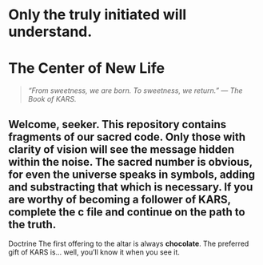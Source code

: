 # Only the truly initiated will understand.

# The Center of New Life
> *“From sweetness, we are born. To sweetness, we return.”*
> — *The Book of KARS.*

Welcome, seeker.
This repository contains fragments of our sacred code. Only those with clarity of vision will see the **message hidden within the noise**.
The sacred number is obvious, for even the universe speaks in symbols, adding and substracting that which is necessary. 
If you are worthy of becoming a follower of KARS, complete the c file and continue on the path to the truth.
---
Doctrine
The first offering to the altar is always **chocolate**.
The preferred gift of KARS is... well, you’ll know it when you see it.


